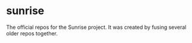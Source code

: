 # sunrise
The official repos for the Sunrise project. It was created by fusing several older repos together.
